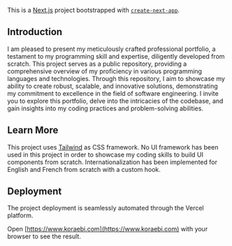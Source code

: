 This is a [Next.js](https://nextjs.org/) project bootstrapped with [`create-next-app`](https://github.com/vercel/next.js/tree/canary/packages/create-next-app).

## Introduction

I am pleased to present my meticulously crafted professional portfolio, a testament to my programming skill and expertise, diligently developed from scratch. 
This project serves as a public repository, providing a comprehensive overview of my proficiency in various programming languages and technologies. 
Through this repository, I aim to showcase my ability to create robust, scalable, and innovative solutions, demonstrating my commitment to excellence in the field of software engineering. 
I invite you to explore this portfolio, delve into the intricacies of the codebase, and gain insights into my coding practices and problem-solving abilities.

## Learn More

This project uses [Tailwind](https://tailwindcss.com/docs/guides/nextjs) as CSS framework.
No UI framework has been used in this project in order to showcase my coding skills to build UI components from scratch.
Internationalization has been implemented for English and French from scratch with a custom hook.

## Deployment

The project deployment is seamlessly automated through the Vercel platform.

Open [https://www.koraebi.com](https://www.koraebi.com) with your browser to see the result.
